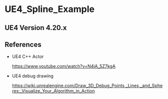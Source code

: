 # UE4_Spline_Example

## UE4 Version  4.20.x

## References
* UE4 C++ Actor

    https://www.youtube.com/watch?v=N4iA_5Z7kgA

* UE4 debug drawing

   https://wiki.unrealengine.com/Draw_3D_Debug_Points,_Lines,_and_Spheres:_Visualize_Your_Algorithm_in_Action
